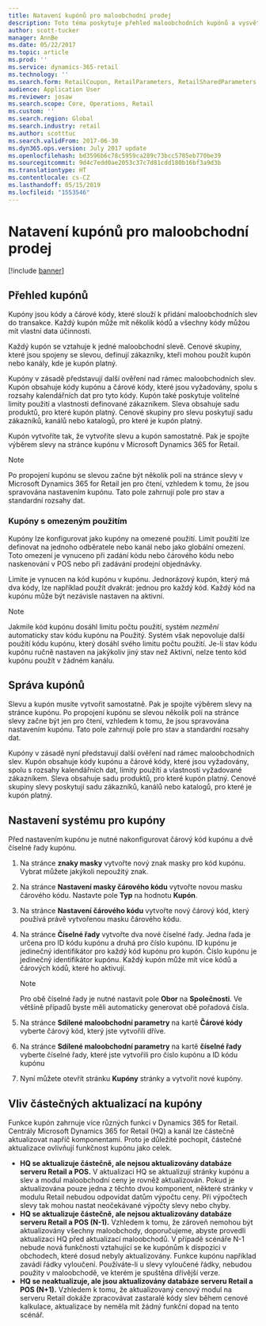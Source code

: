 ```yaml
---
title: Natavení kupónů pro maloobchodní prodej
description: Toto téma poskytuje přehled maloobchodních kupónů a vysvětluje postup při jejich nastavení.
author: scott-tucker
manager: AnnBe
ms.date: 05/22/2017
ms.topic: article
ms.prod: ''
ms.service: dynamics-365-retail
ms.technology: ''
ms.search.form: RetailCoupon, RetailParameters, RetailSharedParameters
audience: Application User
ms.reviewer: josaw
ms.search.scope: Core, Operations, Retail
ms.custom: ''
ms.search.region: Global
ms.search.industry: retail
ms.author: scotttuc
ms.search.validFrom: 2017-06-30
ms.dyn365.ops.version: July 2017 update
ms.openlocfilehash: bd3596b6c78c5959ca289c73bcc5785eb770be39
ms.sourcegitcommit: 9d4c7edd0ae2053c37c7d81cdd180b16bf3a9d3b
ms.translationtype: HT
ms.contentlocale: cs-CZ
ms.lasthandoff: 05/15/2019
ms.locfileid: "1553546"
---
```

# <a name="set-up-coupons-for-retail-sales"></a>Natavení kupónů pro maloobchodní prodej

[!include [banner](includes/banner.md)]

## <a name="overview-of-coupons"></a>Přehled kupónů

Kupóny jsou kódy a čárové kódy, které slouží k přidání maloobchodních slev do transakce. Každý kupón může mít několik kódů a všechny kódy můžou mít vlastní data účinnosti.

Každý kupón se vztahuje k jedné maloobchodní slevě. Cenové skupiny, které jsou spojeny se slevou, definují zákazníky, kteří mohou použít kupón nebo kanály, kde je kupón platný.

Kupóny v zásadě představují další ověření nad rámec maloobchodních slev. Kupón obsahuje kódy kupónu a čárové kódy, které jsou vyžadovány, spolu s rozsahy kalendářních dat pro tyto kódy. Kupón také poskytuje volitelné limity použití a vlastnosti definované zákazníkem. Sleva obsahuje sadu produktů, pro které kupón platný. Cenové skupiny pro slevu poskytují sadu zákazníků, kanálů nebo katalogů, pro které je kupón platný.

Kupón vytvoříte tak, že vytvoříte slevu a kupón samostatně. Pak je spojíte výběrem slevy na stránce kupónu v Microsoft Dynamics 365 for Retail.

> [!NOTE]
> Po propojení kupónu se slevou začne být několik polí na stránce slevy v Microsoft Dynamics 365 for Retail jen pro čtení, vzhledem k tomu, že jsou spravována nastavením kupónu. Tato pole zahrnují pole pro stav a standardní rozsahy dat.

### <a name="limited-use-coupons"></a>Kupóny s omezeným použitím

Kupóny lze konfigurovat jako kupóny na omezené použití. Limit použití lze definovat na jednoho odběratele nebo kanál nebo jako globální omezení. Toto omezení je vynuceno při zadání kódu nebo čárového kódu nebo naskenování v POS nebo při zadávání prodejní objednávky.

Limite je vynucen na kód kupónu v kupónu. Jednorázový kupón, který má dva kódy, lze například použít dvakrát: jednou pro každý kód. Každý kód na kupónu může být nezávisle nastaven na aktivní.

> [!NOTE]
> Jakmile kód kupónu dosáhl limitu počtu použití, systém *nezmění* automaticky stav kódu kupónu na Použitý. Systém však nepovoluje další použití kódu kupónu, který dosáhl svého limitu počtu použití. Je-li stav kódu kupónu ručně nastaven na jakýkoliv jiný stav než Aktivní, nelze tento kód kupónu použít v žádném kanálu.

## <a name="managing-coupons"></a>Správa kupónů

Slevu a kupón musíte vytvořit samostatně. Pak je spojíte výběrem slevy na stránce kupónu. Po propojení kupónu se slevou několik polí na stránce slevy začne být jen pro čtení, vzhledem k tomu, že jsou spravována nastavením kupónu. Tato pole zahrnují pole pro stav a standardní rozsahy dat.

Kupóny v zásadě nyní představují další ověření nad rámec maloobchodních slev. Kupón obsahuje kódy kupónu a čárové kódy, které jsou vyžadovány, spolu s rozsahy kalendářních dat, limity použití a vlastnosti vyžadované zákazníkem. Sleva obsahuje sadu produktů, pro které kupón platný. Cenové skupiny slevy poskytují sadu zákazníků, kanálů nebo katalogů, pro které je kupón platný.

## <a name="system-setup-for-coupons"></a>Nastavení systému pro kupóny

Před nastavením kupónu je nutné nakonfigurovat čárový kód kupónu a dvě číselné řady kupónu.

1. Na stránce **znaky masky** vytvořte nový znak masky pro kód kupónu. Vybrat můžete jakýkoli nepoužitý znak.
2. Na stránce **Nastavení masky čárového kódu** vytvořte novou masku čárového kódu. Nastavte pole **Typ** na hodnotu **Kupón**.
3. Na stránce **Nastavení čárového kódu** vytvořte nový čárový kód, který používá právě vytvořenou masku čárového kódu.
4. Na stránce **Číselné řady** vytvořte dva nové číselné řady. Jedna řada je určena pro ID kódu kupónu a druhá pro číslo kupónu. ID kupónu je jedinečný identifikátor pro každý kód kupónu pro kupón. Číslo kupónu je jedinečný identifikátor kupónu. Každý kupón může mít více kódů a čárových kódů, které ho aktivují.

    > [!NOTE]
    > Pro obě číselné řady je nutné nastavit pole **Obor** na **Společnosti**. Ve většině případů byste měli automaticky generovat obě pořadová čísla.

5. Na stránce **Sdílené maloobchodní parametry** na kartě **Čárové kódy** vyberte čárový kód, který jste vytvořili dříve.
6. Na stránce **Sdílené maloobchodní parametry** na kartě **číselné řady** vyberte číselné řady, které jste vytvořili pro číslo kupónu a ID kódu kupónu
7. Nyní můžete otevřít stránku **Kupóny** stránky a vytvořit nové kupóny.

## <a name="the-effect-of-partial-updates-on-coupons"></a>Vliv částečných aktualizací na kupóny

Funkce kupón zahrnuje více různých funkcí v Dynamics 365 for Retail. Centrály Microsoft Dynamics 365 for Retail (HQ) a kanál lze částečně aktualizovat napříč komponentami. Proto je důležité pochopit, částečné aktualizace ovlivňují funkčnost kupónu jako celek.

- **HQ se aktualizuje částečně, ale nejsou aktualizovány databáze serveru Retail a POS.** V aktualizaci HQ se aktualizují stránky kupónu a slev a modul maloobchodní ceny je rovněž aktualizován. Pokud je aktualizována pouze jedna z těchto dvou komponent, některé stránky v modulu Retail nebudou odpovídat datům výpočtu ceny. Při výpočtech slevy tak mohou nastat neočekávané výpočty slevy nebo chyby.
- **HQ se aktualizuje částečně, ale nejsou aktualizovány databáze serveru Retail a POS (N-1).** Vzhledem k tomu, že zároveň nemohou být aktualizovány všechny maloobchody, doporučujeme, abyste provedli aktualizaci HQ před aktualizací maloobchodů. V případě scénáře N-1 nebude nová funkčnosti vztahující se ke kupónům k dispozici v obchodech, které dosud nebyly aktualizovány. Funkce kupónu například zavádí řádky vyloučení. Používáte-li u slevy vyloučené řádky, nebudou použity v maloobchodě, ve kterém je spuštěna dřívější verze.
- **HQ se neaktualizuje, ale jsou aktualizovány databáze serveru Retail a POS (N+1).** Vzhledem k tomu, že aktualizovaný cenový modul na serveru Retail dokáže zpracovávat zastaralé kódy slev během cenové kalkulace, aktualizace by neměla mít žádný funkční dopad na tento scénář.
